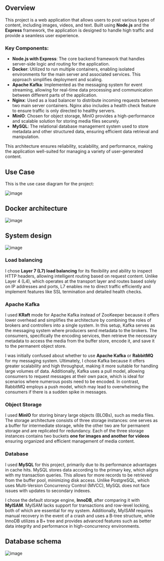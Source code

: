 ## Overview

This project is a web application that allows users to post various types of content, including images, videos, and text. Built using **Node.js** and the **Express** framework, the application is designed to handle high traffic and provide a seamless user experience.

### Key Components:
- **Node.js with Express**: The core backend framework that handles server-side logic and routing for the application.
- **Docker**: Utilized to run multiple containers, enabling isolated environments for the main server and associated services. This approach simplifies deployment and scaling.
- **Apache Kafka**: Implemented as the messaging system for event streaming, allowing for real-time data processing and communication between different parts of the application.
- **Nginx**: Used as a load balancer to distribute incoming requests between two main server containers. Nginx also includes a health check feature to ensure traffic is only directed to healthy servers.
- **MinIO**: Chosen for object storage, MinIO provides a high-performance and scalable solution for storing media files securely.
- **MySQL**: The relational database management system used to store metadata and other structured data, ensuring efficient data retrieval and manipulation.

This architecture ensures reliability, scalability, and performance, making the application well-suited for managing a variety of user-generated content.

## Use Case

This is the use case diagram for the project:

![image](https://github.com/user-attachments/assets/f91f7800-db34-482f-9e01-41895cc82bfd)

## Docker architecture
![image](https://github.com/user-attachments/assets/6e53f5ea-c477-49d6-9fca-bd2d83772279)

## System design
![image](https://github.com/user-attachments/assets/21a8d5e3-52eb-46d9-a5ab-f7e6c4ee63ac)

### Load balancing

I chose **Layer 7 (L7) load balancing** for its flexibility and ability to inspect HTTP headers, allowing intelligent routing based on request content. Unlike Layer 4 (L4), which operates at the transport layer and routes based solely on IP addresses and ports, L7 enables me to direct traffic efficiently and implement features like SSL termination and detailed health checks.

### Apache Kafka

I used **KRaft** mode for Apache Kafka instead of ZooKeeper because it offers lower overhead and simplifies the architecture by combining the roles of brokers and controllers into a single system. In this setup, Kafka serves as the messaging system where producers send metadata to the brokers. The consumers, specifically the encoding services, then retrieve the necessary metadata to access the media from the buffer store, encode it, and save it to the permanent object store.

I was initially confused about whether to use **Apache Kafka** or **RabbitMQ** for my messaging system. Ultimately, I chose Kafka because it offers greater scalability and high throughput, making it more suitable for handling large volumes of data. Additionally, Kafka uses a pull model, allowing consumers to request messages at their own pace, which is ideal for scenarios where numerous posts need to be encoded. In contrast, RabbitMQ employs a push model, which may lead to overwhelming the consumers if there is a sudden spike in messages.

### Object Storage

I used **MinIO** for storing binary large objects (BLOBs), such as media files. The storage architecture consists of three storage instances: one serves as a buffer for intermediate storage, while the other two are for permanent storage and are replicated for redundancy. Each of the three storage instances contains two buckets **one for images and another for videos** ensuring organized and efficient management of media content.

### Database

I used **MySQL** for this project, primarily due to its performance advantages in cache hits. MySQL stores data according to the primary key, which aligns with my transaction queries. This allows for more records to be retrieved from the buffer pool, minimizing disk access. Unlike PostgreSQL, which uses Multi-Version Concurrency Control (MVCC), MySQL does not face issues with updates to secondary indexes.

I chose the default storage engine, **InnoDB**, after comparing it with **MyISAM**. MyISAM lacks support for transactions and row-level locking, both of which are essential for my system. Additionally, MyISAM requires manual recovery in the event of a crash and uses a B-tree structure, while InnoDB utilizes a B+ tree and provides advanced features such as better data integrity and performance in high-concurrency environments.

## Database schema
![image](https://github.com/user-attachments/assets/2019b458-dd79-465b-868d-16eeb461ed5a)

